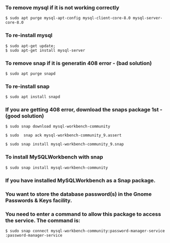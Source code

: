### To remove mysql if it is not working correctly

    $ sudo apt purge mysql-apt-config mysql-client-core-8.0 mysql-server-core-8.0 

### To re-install mysql

    $ sudo apt-get update; 
    $ sudo apt-get install mysql-server

### To remove snap if it is generatin 408 error - (bad solution)
    $ sudo apt purge snapd

### To re-install snap

    $ sudo apt install snapd
    
### If you are getting 408 error, download the snaps package 1st - (good solution)

    $ sudo snap download mysql-workbench-community

    $ sudo  snap ack mysql-workbench-community_9.assert

    $ sudo snap install mysql-workbench-community_9.snap

### To install MySQLWorkbench with snap

    $ sudo snap install mysql-workbench-community

### If you have installed MySQLWorkbench as a Snap package. 
### You want to store the database password(s) in the Gnome Passwords & Keys facility.
### You need to enter a command to allow this package to access the service. The command is:

    $ sudo snap connect mysql-workbench-community:password-manager-service :password-manager-service
